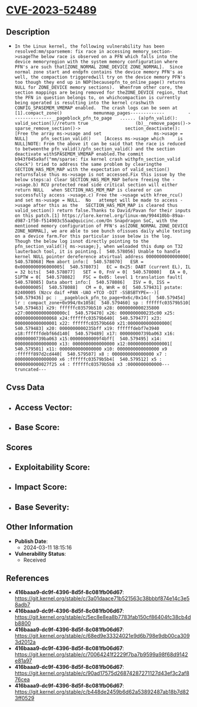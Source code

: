 
# [CVE-2023-52489](https://cve.mitre.org/cgi-bin/cvename.cgi?name=CVE-2023-52489)

## Description

- `In the Linux kernel, the following vulnerability has been resolved:mm/sparsemem: fix race in accessing memory_section->usageThe below race is observed on a PFN which falls into the device memoryregion with the system memory configuration where PFN's are such that[ZONE_NORMAL ZONE_DEVICE ZONE_NORMAL].  Since normal zone start and endpfn contains the device memory PFN's as well, the compaction triggeredwill try on the device memory PFN's too though they end up in NOP(becausepfn_to_online_page() returns NULL for ZONE_DEVICE memory sections).  Whenfrom other core, the section mappings are being removed for theZONE_DEVICE region, that the PFN in question belongs to, on whichcompaction is currently being operated is resulting into the kernel crashwith CONFIG_SPASEMEM_VMEMAP enabled.  The crash logs can be seen at [1].compact_zone()			memunmap_pages-------------			---------------__pageblock_pfn_to_page   ...... (a)pfn_valid():     valid_section()//return true			      (b)__remove_pages()->				  sparse_remove_section()->				    section_deactivate():				    [Free the array ms->usage and set				     ms->usage = NULL]     pfn_section_valid()     [Access ms->usage which     is NULL]NOTE: From the above it can be said that the race is reduced to betweenthe pfn_valid()/pfn_section_valid() and the section deactivate withSPASEMEM_VMEMAP enabled.The commit b943f045a9af("mm/sparse: fix kernel crash withpfn_section_valid check") tried to address the same problem by clearingthe SECTION_HAS_MEM_MAP with the expectation of valid_section() returnsfalse thus ms->usage is not accessed.Fix this issue by the below steps:a) Clear SECTION_HAS_MEM_MAP before freeing the ->usage.b) RCU protected read side critical section will either return NULL   when SECTION_HAS_MEM_MAP is cleared or can successfully access ->usage.c) Free the ->usage with kfree_rcu() and set ms->usage = NULL.  No   attempt will be made to access ->usage after this as the   SECTION_HAS_MEM_MAP is cleared thus valid_section() return false.Thanks to David/Pavan for their inputs on this patch.[1] https://lore.kernel.org/linux-mm/994410bb-89aa-d987-1f50-f514903c55aa@quicinc.com/On Snapdragon SoC, with the mentioned memory configuration of PFN's as[ZONE_NORMAL ZONE_DEVICE ZONE_NORMAL], we are able to see bunch ofissues daily while testing on a device farm.For this particular issue below is the log.  Though the below log isnot directly pointing to the pfn_section_valid(){ ms->usage;}, when weloaded this dump on T32 lauterbach tool, it is pointing.[  540.578056] Unable to handle kernel NULL pointer dereference atvirtual address 0000000000000000[  540.578068] Mem abort info:[  540.578070]   ESR = 0x0000000096000005[  540.578073]   EC = 0x25: DABT (current EL), IL = 32 bits[  540.578077]   SET = 0, FnV = 0[  540.578080]   EA = 0, S1PTW = 0[  540.578082]   FSC = 0x05: level 1 translation fault[  540.578085] Data abort info:[  540.578086]   ISV = 0, ISS = 0x00000005[  540.578088]   CM = 0, WnR = 0[  540.579431] pstate: 82400005 (Nzcv daif +PAN -UAO +TCO -DIT -SSBSBTYPE=--)[  540.579436] pc : __pageblock_pfn_to_page+0x6c/0x14c[  540.579454] lr : compact_zone+0x994/0x1058[  540.579460] sp : ffffffc03579b510[  540.579463] x29: ffffffc03579b510 x28: 0000000000235800 x27:000000000000000c[  540.579470] x26: 0000000000235c00 x25: 0000000000000068 x24:ffffffc03579b640[  540.579477] x23: 0000000000000001 x22: ffffffc03579b660 x21:0000000000000000[  540.579483] x20: 0000000000235bff x19: ffffffdebf7e3940 x18:ffffffdebf66d140[  540.579489] x17: 00000000739ba063 x16: 00000000739ba063 x15:00000000009f4bff[  540.579495] x14: 0000008000000000 x13: 0000000000000000 x12:0000000000000001[  540.579501] x11: 0000000000000000 x10: 0000000000000000 x9 :ffffff897d2cd440[  540.579507] x8 : 0000000000000000 x7 : 0000000000000000 x6 :ffffffc03579b5b4[  540.579512] x5 : 0000000000027f25 x4 : ffffffc03579b5b8 x3 :0000000000000---truncated---`

## Cvss Data

- **Access Vector**:
  - 
- **Base Score**:
  - 

## Scores

- **Exploitability Score**:
  - 
- **Impact Score**:
  - 
- **Base Severity**:
  - 

## Other Information

- **Publish Date**:
  - 2024-03-11 18:15:16
- **Vulnerability Status**:
  - Received

## References

- **416baaa9-dc9f-4396-8d5f-8c081fb06d67**: https://git.kernel.org/stable/c/3a01daace71b521563c38bbbf874e14c3e58adb7
- **416baaa9-dc9f-4396-8d5f-8c081fb06d67**: https://git.kernel.org/stable/c/5ec8e8ea8b7783fab150cf86404fc38cb4db8800
- **416baaa9-dc9f-4396-8d5f-8c081fb06d67**: https://git.kernel.org/stable/c/68ed9e33324021e9d6b798e9db00ca3093d2012a
- **416baaa9-dc9f-4396-8d5f-8c081fb06d67**: https://git.kernel.org/stable/c/70064241f2229f7ba7b9599a98f68d9142e81a97
- **416baaa9-dc9f-4396-8d5f-8c081fb06d67**: https://git.kernel.org/stable/c/90ad17575d26874287271127d43ef3c2af876cea
- **416baaa9-dc9f-4396-8d5f-8c081fb06d67**: https://git.kernel.org/stable/c/b448de2459b6d62a53892487ab18b7d823ff0529

